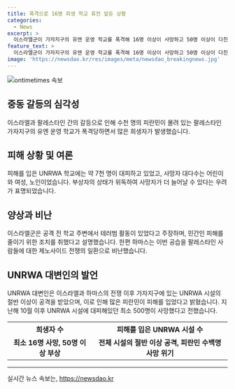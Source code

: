 ```yaml
---
title: 폭격으로 16명 희생 학교 휴전 앞둔 상황
categories:
  - News
excerpt: >
  이스라엘군이 가자지구의 유엔 운영 학교를 폭격해 16명 이상이 사망하고 50명 이상이 다친 사고가 발생했다. 현지 당국은 부상자의 상태가 위독해 사망자가 늘어날 수 있다고 경고했다. 학교에 있던 여성은 어린이와 여성, 노인들이 희생되었다고 증언했고, 하마스는 이를 제노사이드 전쟁의 일환으로 비난했다. 이스라엘군은 테러범을 타격했다고 주장했지만, UNRWA 대변인은 UNRWA 시설의 절반 이상이 공격을 받아 500명 이상이 사망했다고 밝혔다. (사진=)
feature_text: >
  이스라엘군이 가자지구의 유엔 운영 학교를 폭격해 16명 이상이 사망하고 50명 이상이 다친 사고가 발생했다. 현지 당국은 부상자의 상태가 위독해 사망자가 늘어날 수 있다고 경고했다. 학교에 있던 여성은 어린이와 여성, 노인들이 희생되었다고 증언했고, 하마스는 이를 제노사이드 전쟁의 일환으로 비난했다. 이스라엘군은 테러범을 타격했다고 주장했지만, UNRWA 대변인은 UNRWA 시설의 절반 이상이 공격을 받아 500명 이상이 사망했다고 밝혔다. (사진=)
image: 'https://newsdao.kr/res/images/meta/newsdao_breakingnews.jpg'
---
```


<p><img src="https://newsdao.kr/res/images/meta/newsdao_breakingnews.jpg" alt="ontimetimes 속보" /></p>

<h2 data-ke-size="size26">중동 갈등의 심각성</h2>

<p data-ke-size="size16">이스라엘과 팔레스타인 간의 갈등으로 인해 수천 명의 피란민이 몰려 있는 팔레스타인 가자지구의 유엔 운영 학교가 폭격당하면서 많은 희생자가 발생했습니다.</p>

<h2 data-ke-size="size26">피해 상황 및 여론</h2>

<p data-ke-size="size16">피해를 입은 UNRWA 학교에는 약 7천 명이 대피하고 있었고, 사망자 대다수는 어린이와 여성, 노인이었습니다. 부상자의 상태가 위독하여 사망자가 더 늘어날 수 있다는 우려가 표명되었습니다.</p>

<h2 data-ke-size="size26">양상과 비난</h2>

<p data-ke-size="size16">이스라엘군은 공격 전 학교 주변에서 테러범 활동이 있었다고 주장하며, 민간인 피해를 줄이기 위한 조치를 취했다고 설명했습니다. 한편 하마스는 이번 공습을 팔레스타인 사람들에 대한 제노사이드 전쟁의 일환으로 비난했습니다.</p>

<h2 data-ke-size="size26">UNRWA 대변인의 발언</h2>

<p data-ke-size="size16">UNRWA 대변인은 이스라엘과 하마스의 전쟁 이후 가자지구에 있는 UNRWA 시설의 절반 이상이 공격을 받았으며, 이로 인해 많은 피란민이 피해를 입었다고 밝혔습니다. 지난해 10월 이후 UNRWA 시설에 대피해있던 최소 500명이 사망했다고 전했습니다.</p>

<table>
    <tr>
        <th>희생자 수</th>
        <th>피해를 입은 UNRWA 시설 수</th>
    </tr>
    <tr>
        <td style="text-align: center; height: 17px;"><b>최소 16명 사망, 50명 이상 부상</b></td>
        <td style="text-align: center; height: 17px;"><b>전체 시설의 절반 이상 공격, 피란민 수백명 사망 위기</b></td>
    </tr>
</table>

<p><hr></p>
실시간 뉴스 속보는, <a href="https://newsdao.kr" rel="dofollow">https://newsdao.kr</a>


